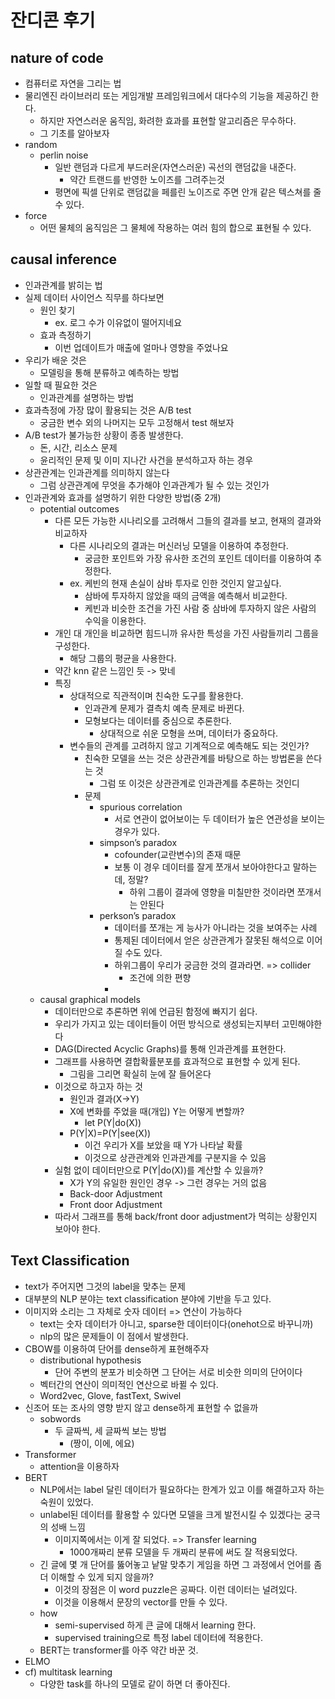 # 잔디콘 후기
## nature of code
- 컴퓨터로 자연을 그리는 법
- 물리엔진 라이브러리 또는 게임개발 프레임워크에서 대다수의 기능을 제공하긴 한다.
    - 하지만 자연스러운 움직임, 화려한 효과를 표현할 알고리즘은 무수하다.
    - 그 기초를 알아보자
- random
    - perlin noise
        - 일반 랜덤과 다르게 부드러운(자연스러운) 곡선의 랜덤값을 내준다.
            - 약간 트랜드를 반영한 노이즈를 그려주는것
        - 평면에 픽셀 단위로 랜덤값을 페를린 노이즈로 주면 안개 같은 텍스쳐를 줄 수 있다.
- force
    - 어떤 물체의 움직임은 그 물체에 작용하는 여러 힘의 합으로 표현될 수 있다.
## causal inference
- 인과관계를 밝히는 법
- 실제 데이터 사이언스 직무를 하다보면
    - 원인 찾기
        - ex. 로그 수가 이유없이 떨어지네요
    - 효과 측정하기
        - 이번 업데이트가 매출에 얼마나 영향을 주었나요
- 우리가 배운 것은
    - 모델링을 통해 분류하고 예측하는 방법
- 일할 때 필요한 것은
    - 인과관계를 설명하는 방법
- 효과측정에 가장 많이 활용되는 것은 A/B test
    - 궁금한 변수 외의 나머지는 모두 고정해서 test 해보자
- A/B test가 불가능한 상황이 종종 발생한다.
    - 돈, 시간, 리소스 문제
    - 윤리적인 문제 및 이미 지나간 사건을 분석하고자 하는 경우
- 상관관계는 인과관계를 의미하지 않는다
    - 그럼 상관관계에 무엇을 추가해야 인과관계가 될 수 있는 것인가
- 인과관계와 효과를 설명하기 위한 다양한 방법(중 2개)
    - potential outcomes
        - 다른 모든 가능한 시나리오를 고려해서 그들의 결과를 보고, 현재의 결과와 비교하자
            - 다른 시나리오의 결과는 머신러닝 모델을 이용하여 추정한다.
                - 궁금한 포인트와 가장 유사한 조건의 포인트 데이터를 이용하여 추정한다.
            - ex. 케빈의 현재 손실이 삼바 투자로 인한 것인지 알고싶다.
                - 삼바에 투자하지 않았을 때의 금액을 예측해서 비교한다.
                - 케빈과 비슷한 조건을 가진 사람 중 삼바에 투자하지 않은 사람의 수익을 이용한다.
        - 개인 대 개인을 비교하면 힘드니까 유사한 특성을 가진 사람들끼리 그룹을 구성한다.
            - 해당 그룹의 평균을 사용한다.
        - 약간 knn 같은 느낌인 듯 -> 맞네
        - 특징
            - 상대적으로 직관적이며 친숙한 도구를 활용한다.
                - 인과관계 문제가 결측치 예측 문제로 바뀐다.
                - 모형보다는 데이터를 중심으로 추론한다.
                    - 상대적으로 쉬운 모형을 쓰며, 데이터가 중요하다.
            - 변수들의 관계를 고려하지 않고 기계적으로 예측해도 되는 것인가?
                - 친숙한 모델을 쓰는 것은 상관관계를 바탕으로 하는 방법론을 쓴다는 것
                    - 그럼 또 이것은 상관관계로 인과관계를 추론하는 것인디
                - 문제
                    - spurious correlation
                        - 서로 연관이  없어보이는 두 데이터가 높은 연관성을 보이는 경우가 있다.
                    - simpson’s paradox
                        - cofounder(교란변수)의 존재 때문
                        - 보통 이 경우 데이터를 잘게 쪼개서 보아야한다고 말하는데, 정말?
                            - 하위 그룹이 결과에 영향을 미칠만한 것이라면 쪼개서는 안된다
                    - perkson’s paradox
                        - 데이터를 쪼개는 게 능사가 아니라는 것을 보여주는 사례
                        - 통제된 데이터에서 얻은 상관관계가 잘못된 해석으로 이어질 수도 있다.
                        - 하위그룹이 우리가 궁금한 것의 결과라면. =>  collider
                            - 조건에 의한 편향
                        -
    - causal graphical models
        - 데이터만으로 추론하면 위에 언급된 함정에 빠지기 쉽다.
        - 우리가 가지고 있는 데이터들이 어떤 방식으로 생성되는지부터 고민해야한다
        - DAG(Directed Acyclic Graphs)를 통해 인과관계를 표현한다.
        - 그래프를 사용하면 결합확률분포를 효과적으로 표현할 수 있게 된다.
            - 그림을 그리면 확실히 눈에 잘 들어온다
        - 이것으로 하고자 하는 것
            - 원인과 결과(X->Y)
            - X에 변화를 주었을 때(개입) Y는 어떻게 변할까?
                - let P(Y|do(X))
            - P(Y|X)=P(Y|see(X))
                - 이건 우리가 X를 보았을 때 Y가 나타날 확률
                - 이것으로 상관관계와 인과관계를 구분지을 수 있음
        - 실험 없이 데이터만으로 P(Y|do(X))를 계산할 수 있을까?
            - X가 Y의 유일한 원인인 경우 -> 그런 경우는 거의 없음
            - Back-door Adjustment
            - Front door Adjustment
        - 따라서 그래프를 통해 back/front door adjustment가 먹히는 상황인지 보아야 한다.
## Text Classification
- text가 주어지면 그것의 label을 맞추는 문제
- 대부분의 NLP 분야는 text classification 분야에 기반을 두고 있다.
- 이미지와 소리는 그 자체로 숫자 데이터 => 연산이 가능하다
    - text는 숫자 데이터가 아니고, sparse한 데이터이다(onehot으로 바꾸니까)
    - nlp의 많은 문제들이 이 점에서 발생한다.
- CBOW를 이용하여 단어를 dense하게 표현해주자
    - distributional hypothesis
        - 단어 주변의 분포가 비슷하면 그 단어는 서로 비슷한 의미의 단어이다
    - 벡터간의 연산이 의미적인 연산으로 바뀔 수 있다.
    - Word2vec, Glove, fastText, Swivel
- 신조어 또는 조사의 영향 받지 않고 dense하게 표현할 수 없을까
    - sobwords
        - 두 글짜씩, 세 글짜씩 보는 방법
            - (짱이, 이에, 에요)
- Transformer
    - attention을 이용하자
- BERT
    - NLP에서는 label 달린 데이터가 필요하다는 한계가 있고 이를 해결하고자 하는 숙원이 있었다.
    - unlabel된 데이터를 활용할 수 있다면 모델을 크게 발전시킬 수 있겠다는 궁극의 성배 느낌
        - 이미지쪽에서는 이게 잘 되었다.  => Transfer learning
            - 1000개짜리 분류 모델을 두 개짜리 분류에 써도 잘 적용되었다.
    - 긴 글에 몇 개 단어를 뚫어놓고 낱말 맞추기 게임을 하면 그 과정에서 언어를 좀 더 이해할 수 있게 되지 않을까?
        - 이것의 장점은 이 word puzzle은 공짜다. 이런 데이터는 널려있다.
        - 이것을 이용해서 문장의 vector를 만들 수 있다.
    - how
        - semi-supervised 하게 큰 글에 대해서 learning 한다.
        - supervised training으로 특정 label 데이터에 적용한다.
    - BERT는 transformer를 아주 약간 바꾼 것.
- ELMO
- cf) multitask learning
    - 다양한 task를 하나의 모델로 같이 하면 더 좋아진다.
